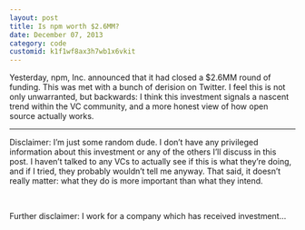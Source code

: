 ```yaml
---
layout: post
title: Is npm worth $2.6MM?
date: December 07, 2013
category: code
customid: k1f1wf8ax3h7wb1x6vkit
---
```


Yesterday, npm, Inc. announced that it had closed a $2.6MM round of funding. This was met with a bunch of derision on Twitter. I feel this is not only unwarranted, but backwards: I think this investment signals a nascent trend within the VC community, and a more honest view of how open source actually works.

<hr>

Disclaimer: I’m just some random dude. I don’t have any privileged information about this investment or any of the others I’ll discuss in this post. I haven’t talked to any VCs to actually see if this is what they’re doing, and if I tried, they probably wouldn’t tell me anyway. That said, it doesn’t really matter: what they do is more important than what they intend.

<br>

Further disclaimer: I work for a company which has received investment...
